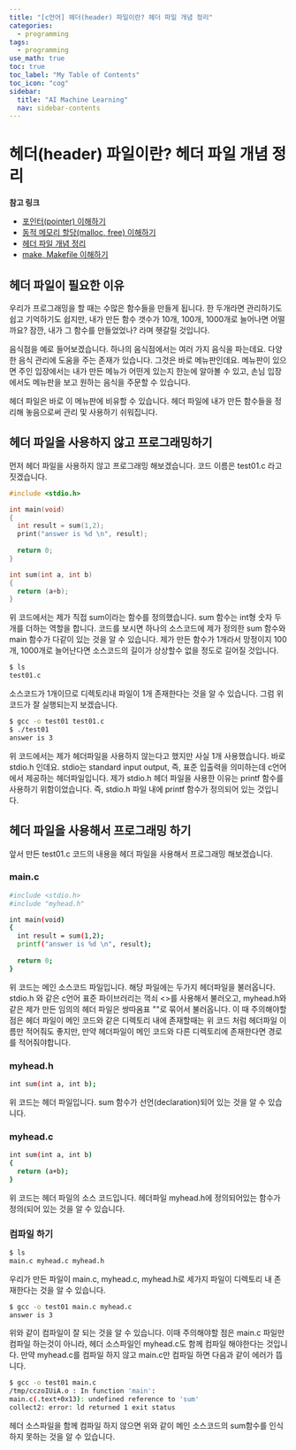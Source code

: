 ```yaml
---
title: "[c언어] 헤더(header) 파일이란? 헤더 파일 개념 정리" 
categories:
  - programming
tags:
  - programming
use_math: true
toc: true
toc_label: "My Table of Contents"
toc_icon: "cog"
sidebar:
  title: "AI Machine Learning"
  nav: sidebar-contents
---
```


# 헤더(header) 파일이란? 헤더 파일 개념 정리


**참고 링크**

* [포인터(pointer) 이해하기](https://losskatsu.github.io/programming/c-pointer/)
* [동적 메모리 할당(malloc, free) 이해하기](https://losskatsu.github.io/programming/c-malloc/)
* [헤더 파일 개념 정리](https://losskatsu.github.io/programming/c-header/)
* [make, Makefile 이해하기](https://losskatsu.github.io/programming/c-make/)



## 헤더 파일이 필요한 이유

우리가 프로그래밍을 할 때는 수많은 함수들을 만들게 됩니다. 
한 두개라면 관리하기도 쉽고 기억하기도 쉽지만, 
내가 만든 함수 갯수가 10개, 100개, 1000개로 늘어나면 어떨까요?
잠깐, 내가 그 함수를 만들었었나? 라며 헷갈릴 것입니다. 

음식점을 예로 들어보겠습니다. 
하나의 음식점에서는 여러 가지 음식을 파는데요. 
다양한 음식 관리에 도움을 주는 존재가 있습니다. 
그것은 바로 메뉴판인데요. 
메뉴판이 있으면 주인 입장에서는 내가 만든 메뉴가 어떤게 있는지 한눈에 알아볼 수 있고, 
손님 입장에서도 메뉴판을 보고 원하는 음식을 주문할 수 있습니다. 

헤더 파일은 바로 이 메뉴판에 비유할 수 있습니다. 
헤더 파일에 내가 만든 함수들을 정리해 놓음으로써 관리 및 사용하기 쉬워집니다. 

## 헤더 파일을 사용하지 않고 프로그래밍하기

먼저 헤더 파일을 사용하지 않고 프로그래밍 해보겠습니다. 
코드 이름은 test01.c 라고 짓겠습니다. 

```c
#include <stdio.h>

int main(void)
{
  int result = sum(1,2);
  print("answer is %d \n", result);
  
  return 0;
}

int sum(int a, int b)
{
  return (a+b);
}

```

위 코드에서는 제가 직접 sum이라는 함수를 정의했습니다. 
sum 함수는 int형 숫자 두개를 더하는 역할을 합니다. 
코드를 보시면 하나의 소스코드에 제가 정의한 sum 함수와 main 함수가 다같이 있는 것을 알 수 있습니다. 
제가 만든 함수가 1개라서 망정이지 100개, 1000개로 늘어난다면 소스코드의 길이가 상상할수 없을 정도로 길어질 것입니다. 

```bash
$ ls
test01.c
```

소스코드가 1개이므로 디렉토리내 파일이 1개 존재한다는 것을 알 수 있습니다. 
그럼 위 코드가 잘 실행되는지 보겠습니다.

```bash
$ gcc -o test01 test01.c
$ ./test01
answer is 3
```

위 코드에서는 제가 헤더파일을 사용하지 않는다고 했지만 사실 1개 사용했습니다. 
바로 stdio.h 인데요. stdio는 standard input output, 즉, 표준 입출력을 의미하는데 c언어에서 제공하는 헤더파일입니다. 
제가 stdio.h 헤더 파일을 사용한 이유는 printf 함수를 사용하기 위함이었습니다. 
즉, stdio.h 파일 내에 printf 함수가 정의되어 있는 것입니다. 

## 헤더 파일을 사용해서 프로그래밍 하기

앞서 만든 test01.c 코드의 내용을 헤더 파일을 사용해서 프로그래밍 해보겠습니다. 

### main.c

```bash
#include <stdio.h>
#include "myhead.h"

int main(void)
{
  int result = sum(1,2);
  printf("answer is %d \n", result);
  
  return 0;
}
```

위 코드는 메인 소스코드 파일입니다. 해당 파일에는 두가지 헤더파일을 불러옵니다. 
stdio.h 와 같은 c언어 표준 파이브러리는 꺽쇠 <>를 사용해서 불러오고, 
myhead.h와 같은 제가 만든 임의의 헤더 파일은 쌍따옴표 ""로 묶어서 불러옵니다. 
이 때 주의해야할 점은 헤더 파일이 메인 코드와 같은 디렉토리 내에 존재할때는 위 코드 처럼 헤더파일 이름만 적어줘도 좋지만, 
만약 헤더파일이 메인 코드와 다른 디렉토리에 존재한다면 경로를 적어줘야합니다. 

### myhead.h 

```bash
int sum(int a, int b);
```
위 코드는 헤더 파일입니다. sum 함수가 선언(declaration)되어 있는 것을 알 수 있습니다.

### myhead.c

```bash
int sum(int a, int b)
{
  return (a+b);
}
```

위 코드는 헤더 파일의 소스 코드입니다. 헤더파일 myhead.h에 정의되어있는 함수가 정의(되어 있는 것을 알 수 있습니다. 

### 컴파일 하기

```bash
$ ls
main.c myhead.c myhead.h
```

우리가 만든 파일이 main.c, myhead.c, myhead.h로 세가지 파일이 디렉토리 내 존재한다는 것을 알 수 있습니다. 

```bash
$ gcc -o test01 main.c myhead.c
answer is 3
```

위와 같이 컴파일이 잘 되는 것을 알 수 있습니다. 이때 주의해야할 점은 main.c 파일만 컴파일 하는것이 아니라, 
헤더 소스파일인 myhead.c도 함께 컴파일 해야한다는 것입니다. 만약 myhead.c를 컴파일 하지 않고 main.c만 컴파일 하면 
다음과 같이 에러가 뜹니다. 

```bash
$ gcc -o test01 main.c
/tmp/cczoIUiA.o : In function 'main':
main.c(.text+0x13): undefined reference to 'sum'
collect2: error: ld returned 1 exit status
```

헤더 소스파일을 함께 컴파일 하지 않으면 위와 같이 메인 소스코드의 sum함수를 인식하지 못하는 것을 알 수 있습니다. 
